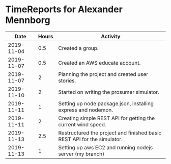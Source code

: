 # TimeReports for Alexander Mennborg

| Date        | Hours   | Activity                                                                |
| ----------- | ------- |-------------------------------------------------------------------------|
| 2019-11-04  | 0.5     | Created a group.                                                        |
| 2019-11-07  | 0.5     | Created an AWS educate account.                                         |
| 2019-11-07  | 2       | Planning the project and created user stories.                          |
| 2019-11-10  | 2       | Started on writing the prosumer simulator.                              |
| 2019-11-11  | 1       | Setting up node package.json, installing express and nodemon.           |
| 2019-11-11  | 2       | Creating simple REST API for getting the current wind speed.            |
| 2019-11-13  | 2.5     | Restructured the project and finished basic REST API for the simulator. |
| 2019-11-13  | 1       | Setting up aws EC2 and running nodejs server (my branch)                |